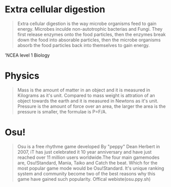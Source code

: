 # Extra cellular digestion

>Extra cellular digestion is the way microbe organisms feed to gain energy. Microbes inculde non-autotrophic bacterias and Fungi. They first release enzymes onto the food particles, then the enzymes break down the food into absorable particles, then the microbe organisms absorb the food particles back into themselves to gain energy.

'NCEA level 1 Biology

# Physics

>Mass is the amount of matter in an object and it is measured in Kilograms as it's unit. Compared to mass weight is attration of an object towards the earth and it is measured in Newtons as it's unit. Pressure is the amount of force over an area, the larger the area is the pressure is smaller, the formulae is P=F/A.

# Osu!
>Osu is a free rhythme game developed By "peppy" Dean Herbert in 2007, iT has just celebrated it 10 year anniversary and have just reached over 11 million users worldwide.The four main gamemodes are, Osu!Standard, Mania, Taiko and Catch the beat. Which for the most popular game mode would be Osu!Standard. It's unique ranking system and community become two of the best reasons why this game have gained such popularity.
Offical webiste(osu.ppy.sh)
